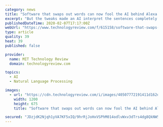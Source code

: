 ```yaml
---
category: news
title: "Software that swaps out words can now fool the AI behind Alexa and Siri"
excerpt: "But the tweaks made an AI interpret the sentences completely differently. Why it matters: We have seen many examples of such adversarial attacks, most often with image recognition systems, where tiny alterations to the input can flummox an AI and make it misclassify what it sees. TextFooler shows that this style of attack also breaks NLP ..."
publishedDateTime: 2020-02-07T17:17:00Z
webUrl: "https://www.technologyreview.com/f/615158/software-that-swaps-out-words-can-now-fool-the-ai-behind-alexa-and-siri/"
type: article
quality: 39
heat: 39
published: false

provider:
  name: MIT Technology Review
  domain: technologyreview.com

topics:
  - AI
  - Natural Language Processing

images:
  - url: "https://cdn.technologyreview.com/i/images/40507772191411d162do.jpg?sw=1200&cx=478&cy=0&cw=2350&ch=1322"
    width: 1200
    height: 675
    title: "Software that swaps out words can now fool the AI behind Alexa and Siri"

secured: "JDzjdK2Njqh1yVA7KF5xIQ/9hrRjJoHxVSPhM014odlvWxv3dTrs4dg8QkNW5ufNagDDWKHz/OL96hQ/LIontESF2CLnrkhOwbsstzjuPH9HN3JbNpV5tGhEbSJ7XJgCG5BneNLfLhxg6N9q4YQCxlrZIw+aeW9dOs0+hIDnMceCmWTpf9sxcDZjx8GnjfStjZ9au6wRPRpI73nJiuhe3omUl2WEAg9qUA72JhDFUYHxMHobrR8hYXNAPZ1/eRiAWcnvhXcKSTqJXnA2vVpI+nziO8DzHuyaZB6ExMcB8WHG6Av9A6ZihcH3Wu+rkCSt;6XFx8Vt544eq09980FvGIg=="
---
```


